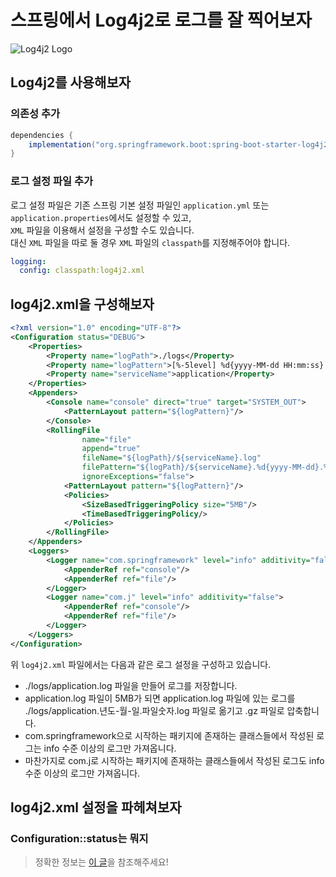 # 스프링에서 Log4j2로 로그를 잘 찍어보자
![Log4j2 Logo](https://user-images.githubusercontent.com/48639421/127439750-9ec533c9-dd2e-4f6e-8817-69d2ec18ad52.png)  

## Log4j2를 사용해보자
### 의존성 추가
```build.gradle
dependencies {
    implementation("org.springframework.boot:spring-boot-starter-log4j2")
}
```

### 로그 설정 파일 추가
로그 설정 파일은 기존 스프링 기본 설정 파일인 `application.yml` 또는 `application.properties`에서도 설정할 수 있고,  
`XML` 파일을 이용해서 설정을 구성할 수도 있습니다.  
대신 `XML` 파일을 따로 둘 경우 `XML` 파일의 `classpath`를 지정해주어야 합니다.

```yml
logging:
  config: classpath:log4j2.xml
```

## log4j2.xml을 구성해보자
```xml
<?xml version="1.0" encoding="UTF-8"?>
<Configuration status="DEBUG">
    <Properties>
        <Property name="logPath">./logs</Property>
        <Property name="logPattern">[%-5level] %d{yyyy-MM-dd HH:mm:ss} [%t] %c{1} - %msg%n</Property>
        <Property name="serviceName">application</Property>
    </Properties>
    <Appenders>
        <Console name="console" direct="true" target="SYSTEM_OUT">
            <PatternLayout pattern="${logPattern}"/>
        </Console>
        <RollingFile
                name="file"
                append="true"
                fileName="${logPath}/${serviceName}.log"
                filePattern="${logPath}/${serviceName}.%d{yyyy-MM-dd}.%i.log.gz"
                ignoreExceptions="false">
            <PatternLayout pattern="${logPattern}"/>
            <Policies>
                <SizeBasedTriggeringPolicy size="5MB"/>
                <TimeBasedTriggeringPolicy/>
            </Policies>
        </RollingFile>
    </Appenders>
    <Loggers>
        <Logger name="com.springframework" level="info" additivity="false">
            <AppenderRef ref="console"/>
            <AppenderRef ref="file"/>
        </Logger>
        <Logger name="com.j" level="info" additivity="false">
            <AppenderRef ref="console"/>
            <AppenderRef ref="file"/>
        </Logger>
    </Loggers>
</Configuration>
```
위 `log4j2.xml` 파일에서는 다음과 같은 로그 설정을 구성하고 있습니다.  
- ./logs/application.log 파일을 만들어 로그를 저장합니다.
- application.log 파일이 5MB가 되면 application.log 파일에 있는 로그를 ./logs/application.년도-월-일.파일숫자.log 파일로 옮기고 .gz 파일로 압축합니다.  
- com.springframework으로 시작하는 패키지에 존재하는 클래스들에서 작성된 로그는 info 수준 이상의 로그만 가져옵니다.
- 마찬가지로 com.j로 시작하는 패키지에 존재하는 클래스들에서 작성된 로그도 info 수준 이상의 로그만 가져옵니다.  

## log4j2.xml 설정을 파헤쳐보자
### Configuration::status는 뭐지

> 정확한 정보는 [이 글](https://stackoverflow.com/questions/21065854/what-does-status-mean-in-log4j2-configuration)을 참조해주세요!
